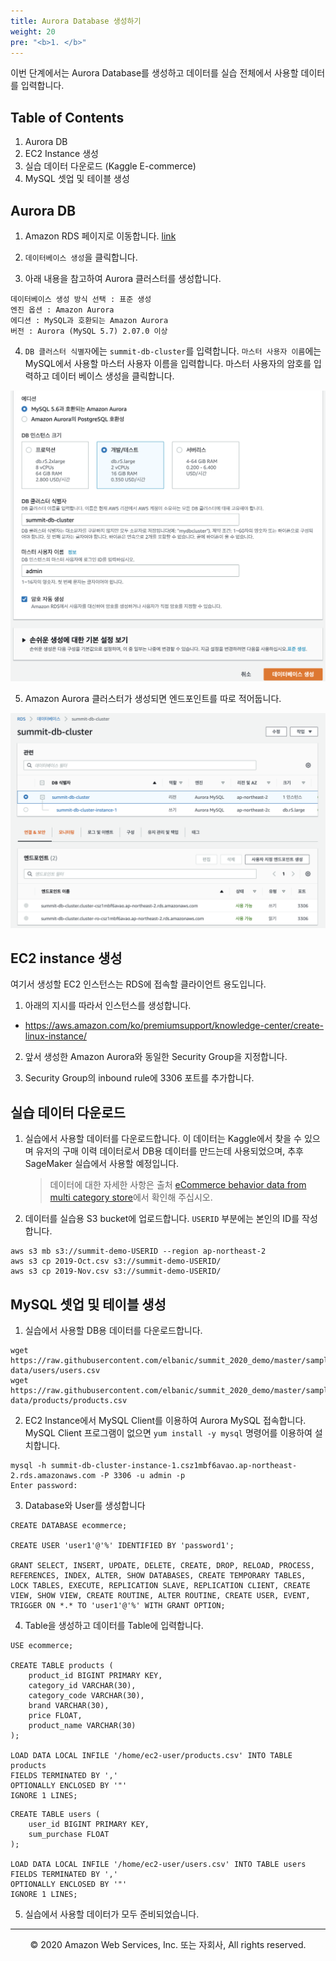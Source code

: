 ```yaml
---
title: Aurora Database 생성하기
weight: 20
pre: "<b>1. </b>"
---
```



이번 단계에서는 Aurora Database를 생성하고 데이터를 실습 전체에서 사용할 데이터를 입력합니다.
 
## Table of Contents

1. Aurora DB
2. EC2 Instance 생성
3. 실습 데이터 다운로드 (Kaggle E-commerce)
4. MySQL 셋업 및 테이블 생성


## Aurora DB

1. Amazon RDS 페이지로 이동합니다. [link](https://ap-northeast-2.console.aws.amazon.com/rds/home?region=ap-northeast-2)

2. `데이터베이스 생성`을 클릭합니다.

3. 아래 내용을 참고하여 Aurora 클러스터를 생성합니다.

```
데이터베이스 생성 방식 선택 : 표준 생성
엔진 옵션 : Amazon Aurora
에디션 : MySQL과 호환되는 Amazon Aurora
버전 : Aurora (MySQL 5.7) 2.07.0 이상
```

4. `DB 클러스터 식별자`에는 `summit-db-cluster`를 입력합니다.
`마스터 사용자 이름`에는 MySQL에서 사용할 마스터 사용자 이름을 입력합니다.
마스터 사용자의 암호를 입력하고 데이터 베이스 생성을 클릭합니다.

![pic](./images/lab0-2.png)

5. Amazon Aurora 클러스터가 생성되면 엔드포인트를 따로 적어둡니다.

![pic](./images/lab0-3.png)


## EC2 instance 생성


여기서 생성할 EC2 인스턴스는 RDS에 접속할 클라이언트 용도입니다.

1. 아래의 지시를 따라서 인스턴스를 생성합니다.
* https://aws.amazon.com/ko/premiumsupport/knowledge-center/create-linux-instance/

2. 앞서 생성한 Amazon Aurora와 동일한 Security Group을 지정합니다.

3. Security Group의 inbound rule에 3306 포트를 추가합니다.


## 실습 데이터 다운로드

1. 실습에서 사용할 데이터를 다운로드합니다. 이 데이터는 Kaggle에서 찾을 수 있으며 유저의 구매 이력 데이터로서 DB용 데이터를 만드는데 사용되었으며, 추후 SageMaker 실습에서 사용할 예정입니다.
	
	> 데이터에 대한 자세한 사항은 출처 [eCommerce behavior data from multi category store](https://www.kaggle.com/mkechinov/ecommerce-behavior-data-from-multi-category-store)에서 확인해 주십시오.

2. 데이터를 실습용 S3 bucket에 업로드합니다. `USERID` 부분에는 본인의 ID를 작성합니다.

```
aws s3 mb s3://summit-demo-USERID --region ap-northeast-2
aws s3 cp 2019-Oct.csv s3://summit-demo-USERID/
aws s3 cp 2019-Nov.csv s3://summit-demo-USERID/
```

## MySQL 셋업 및 테이블 생성


1. 실습에서 사용할 DB용 데이터를 다운로드합니다.

```
wget https://raw.githubusercontent.com/elbanic/summit_2020_demo/master/sample-data/users/users.csv
wget https://raw.githubusercontent.com/elbanic/summit_2020_demo/master/sample-data/products/products.csv
```

2. EC2 Instance에서 MySQL Client를 이용하여 Aurora MySQL 접속합니다.
MySQL Client 프로그램이 없으면 `yum install -y mysql` 명령어를 이용하여 설치합니다.

```
mysql -h summit-db-cluster-instance-1.csz1mbf6avao.ap-northeast-2.rds.amazonaws.com -P 3306 -u admin -p
Enter password:
```

3. Database와 User를 생성합니다

```
CREATE DATABASE ecommerce;

CREATE USER 'user1'@'%' IDENTIFIED BY 'password1';

GRANT SELECT, INSERT, UPDATE, DELETE, CREATE, DROP, RELOAD, PROCESS, REFERENCES, INDEX, ALTER, SHOW DATABASES, CREATE TEMPORARY TABLES, LOCK TABLES, EXECUTE, REPLICATION SLAVE, REPLICATION CLIENT, CREATE VIEW, SHOW VIEW, CREATE ROUTINE, ALTER ROUTINE, CREATE USER, EVENT, TRIGGER ON *.* TO 'user1'@'%' WITH GRANT OPTION;
```


4. Table을 생성하고 데이터를 Table에 입력합니다.

```
USE ecommerce;

CREATE TABLE products (
    product_id BIGINT PRIMARY KEY,
    category_id VARCHAR(30),
    category_code VARCHAR(30),
    brand VARCHAR(30),
    price FLOAT,
    product_name VARCHAR(30)
);

LOAD DATA LOCAL INFILE '/home/ec2-user/products.csv' INTO TABLE products
FIELDS TERMINATED BY ','
OPTIONALLY ENCLOSED BY '"'
IGNORE 1 LINES;
```

```
CREATE TABLE users (
    user_id BIGINT PRIMARY KEY,
    sum_purchase FLOAT
);

LOAD DATA LOCAL INFILE '/home/ec2-user/users.csv' INTO TABLE users
FIELDS TERMINATED BY ','
OPTIONALLY ENCLOSED BY '"'
IGNORE 1 LINES;
```

5. 실습에서 사용할 데이터가 모두 준비되었습니다.


---
<p align="center">
© 2020 Amazon Web Services, Inc. 또는 자회사, All rights reserved.
</p>
